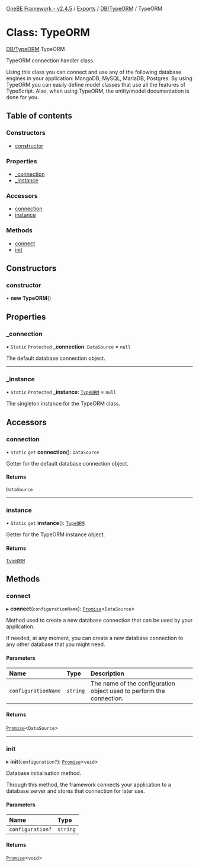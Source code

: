 [OneBE Framework - v2.4.5](../README.md) / [Exports](../modules.md) / [DB/TypeORM](../modules/DB_TypeORM.md) / TypeORM

# Class: TypeORM

[DB/TypeORM](../modules/DB_TypeORM.md).TypeORM

TypeORM connection handler class.

Using this class you can connect and use any of the following database
engines in your application: MongoDB, MySQL, MariaDB, Postgres. By using
TypeORM you can easily define model classes that use all the features
of TypeScript. Also, when using TypeORM, the entity/model documentation
is done for you.

## Table of contents

### Constructors

- [constructor](DB_TypeORM.TypeORM.md#constructor)

### Properties

- [\_connection](DB_TypeORM.TypeORM.md#_connection)
- [\_instance](DB_TypeORM.TypeORM.md#_instance)

### Accessors

- [connection](DB_TypeORM.TypeORM.md#connection)
- [instance](DB_TypeORM.TypeORM.md#instance)

### Methods

- [connect](DB_TypeORM.TypeORM.md#connect)
- [init](DB_TypeORM.TypeORM.md#init)

## Constructors

### constructor

• **new TypeORM**()

## Properties

### \_connection

▪ `Static` `Protected` **\_connection**: `DataSource` = `null`

The default database connection object.

___

### \_instance

▪ `Static` `Protected` **\_instance**: [`TypeORM`](DB_TypeORM.TypeORM.md) = `null`

The singleton instance for the TypeORM class.

## Accessors

### connection

• `Static` `get` **connection**(): `DataSource`

Getter for the default database connection object.

#### Returns

`DataSource`

___

### instance

• `Static` `get` **instance**(): [`TypeORM`](DB_TypeORM.TypeORM.md)

Getter for the TypeORM instance object.

#### Returns

[`TypeORM`](DB_TypeORM.TypeORM.md)

## Methods

### connect

▸ **connect**(`configurationName`): [`Promise`]( https://developer.mozilla.org/en-US/docs/Web/JavaScript/Reference/Global_Objects/Promise )<`DataSource`\>

Method used to create a new database connection that can be used
by your application.

If needed, at any moment, you can create a new database connection
to any other database that you might need.

#### Parameters

| Name | Type | Description |
| :------ | :------ | :------ |
| `configurationName` | `string` | The name of the configuration object used to perform the connection. |

#### Returns

[`Promise`]( https://developer.mozilla.org/en-US/docs/Web/JavaScript/Reference/Global_Objects/Promise )<`DataSource`\>

___

### init

▸ **init**(`configuration?`): [`Promise`]( https://developer.mozilla.org/en-US/docs/Web/JavaScript/Reference/Global_Objects/Promise )<`void`\>

Database initialisation method.

Through this method, the framework connects your application to a database
server and stores that connection for later use.

#### Parameters

| Name | Type |
| :------ | :------ |
| `configuration?` | `string` |

#### Returns

[`Promise`]( https://developer.mozilla.org/en-US/docs/Web/JavaScript/Reference/Global_Objects/Promise )<`void`\>
